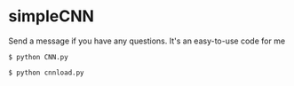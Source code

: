 # simpleCNN
Send a message if you have any questions.  It's an easy-to-use code for me

`$ python CNN.py`

`$ python cnnload.py`

